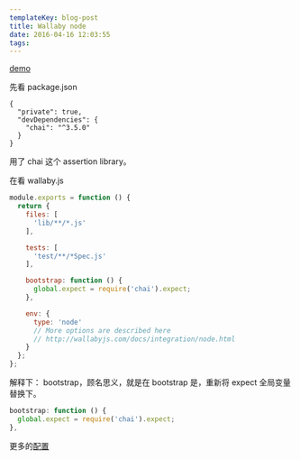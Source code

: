 ```yaml
---
templateKey: blog-post
title: Wallaby node
date: 2016-04-16 12:03:55
tags:
---
```


[demo](https://github.com/shanehsi/wallaby-node-iojs-sample)

先看 package.json

```
{
  "private": true,
  "devDependencies": {
    "chai": "^3.5.0"
  }
}
```

用了 chai 这个 assertion library。

在看 wallaby.js

```js
module.exports = function () {
  return {
    files: [
      'lib/**/*.js'
    ],

    tests: [
      'test/**/*Spec.js'
    ],

    bootstrap: function () {
      global.expect = require('chai').expect;
    },

    env: {
      type: 'node'
      // More options are described here
      // http://wallabyjs.com/docs/integration/node.html
    }
  };
};
```

解释下： bootstrap，顾名思义，就是在 bootstrap 是，重新将 expect 全局变量替换下。

```js
bootstrap: function () {
  global.expect = require('chai').expect;
},
```

更多的[配置](http://wallabyjs.com/docs/integration/node.html)

